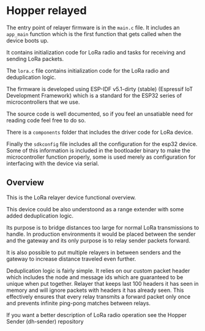 # Hopper relayed

The entry point of relayer firmware is in the `main.c` file. 
It includes an `app_main` function which is the first function that gets called when the device boots up.

It contains initialization code for LoRa radio and tasks for receiving and sending LoRa packets.

The `lora.c` file contains initialization code for the LoRa radio and deduplication logic.

The firmware is developed using ESP-IDF v5.1-dirty (stable) (Espressif IoT Development Framework) which is a standard for the ESP32 series of microcontrollers that we use.

The source code is well documented, so if you feel an unsatiable need for reading code feel free to do so.

There is a `components` folder that includes the driver code for LoRa device.

Finally the `sdkconfig` file includes all the configuration for the esp32 device. Some of this information is included in the bootloader binary to make the microcontroller function properly, some is used merely as configuration for interfacing with the device via serial.

## Overview

This is the LoRa relayer device functional overview.

This device could be also understoond as a range extender with some added deduplication logic.

Its purpose is to bridge distances too large for normal LoRa transmissions to handle. In production environments it would be placed between the sender and the gateway and its only purpose is to relay sender packets forward.

It is also possible to put multiple relayers in between senders and the gateway to increase distance traveled even further.

Deduplication logic is fairly simple. It relies on our custom packet header which includes the node and message ids which are guaranteed to be unique when put together. Relayer that keeps last 100 headers it has seen in memory and will ignore packets with headers it has already seen. This effectively ensures that every relay transmits a forward packet only once and prevents infinite ping-pong matches between relays.

If you want a better description of LoRa radio operation see the Hopper Sender (dh-sender) repository 